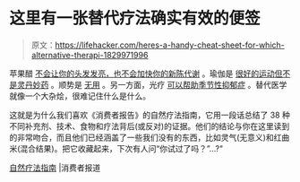 # 这里有一张替代疗法确实有效的便签

> 原文：<https://lifehacker.com/heres-a-handy-cheat-sheet-for-which-alternative-therapi-1829971996>

苹果醋 [不会让你的头发发亮，也不会加快你的新陈代谢](https://lifehacker.com/apple-cider-vinegar-isnt-the-miracle-elixir-its-cracked-1798501504) 。瑜伽是 [很好的运动但不是灵丹妙药](https://vitals.lifehacker.com/does-yoga-have-any-real-fitness-benefits-1713922947) 。顺势是 [无用](https://vitals.lifehacker.com/what-homeopathy-is-and-why-its-useless-1795694290#_ga=2.126043397.968942123.1540214725-1456718367.1520458611) 。另一方面，光疗 [可以帮助季节性抑郁症](https://lifehacker.com/how-to-deal-with-the-winter-blues-using-light-and-dark-5987531) 。替代医学就像一个大杂烩，很难记住什么是什么。



这就是为什么我们喜欢《消费者报告》的自然疗法指南，它用一段话总结了 38 种不同补充剂、技术、食物和疗法背后(或反对)的证据。他们的结论与你在这里读到的非常吻合，而且他们已经涵盖了一些我们没有的东西，比如灵气(无意义)和红曲米(混合结果)。把它收藏起来，下次有人问“你试过了吗？”...?"

[自然疗法指南](https://www.consumerreports.org/alternative-medicine/guide-to-natural-cures-alternative-medicine/) |消费者报道